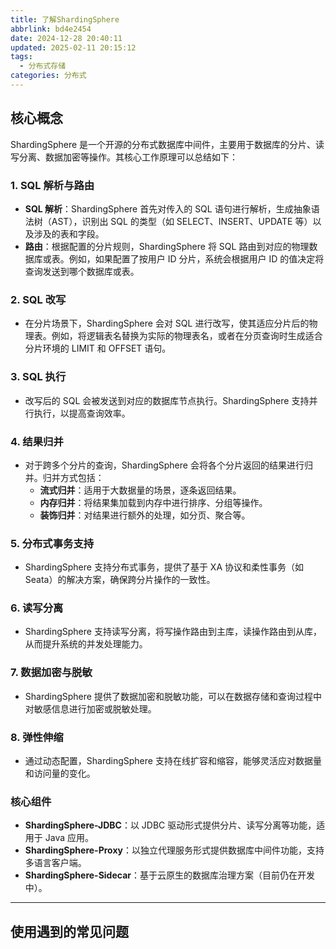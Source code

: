 ```yaml
---
title: 了解ShardingSphere
abbrlink: bd4e2454
date: 2024-12-28 20:40:11
updated: 2025-02-11 20:15:12
tags:
  - 分布式存储
categories: 分布式
---
```


## 核心概念
ShardingSphere 是一个开源的分布式数据库中间件，主要用于数据库的分片、读写分离、数据加密等操作。其核心工作原理可以总结如下：

<!-- more -->

### 1. **SQL 解析与路由**
   - **SQL 解析**：ShardingSphere 首先对传入的 SQL 语句进行解析，生成抽象语法树（AST），识别出 SQL 的类型（如 SELECT、INSERT、UPDATE 等）以及涉及的表和字段。
   - **路由**：根据配置的分片规则，ShardingSphere 将 SQL 路由到对应的物理数据库或表。例如，如果配置了按用户 ID 分片，系统会根据用户 ID 的值决定将查询发送到哪个数据库或表。

### 2. **SQL 改写**
   - 在分片场景下，ShardingSphere 会对 SQL 进行改写，使其适应分片后的物理表。例如，将逻辑表名替换为实际的物理表名，或者在分页查询时生成适合分片环境的 LIMIT 和 OFFSET 语句。

### 3. **SQL 执行**
   - 改写后的 SQL 会被发送到对应的数据库节点执行。ShardingSphere 支持并行执行，以提高查询效率。

### 4. **结果归并**
   - 对于跨多个分片的查询，ShardingSphere 会将各个分片返回的结果进行归并。归并方式包括：
     - **流式归并**：适用于大数据量的场景，逐条返回结果。
     - **内存归并**：将结果集加载到内存中进行排序、分组等操作。
     - **装饰归并**：对结果进行额外的处理，如分页、聚合等。

### 5. **分布式事务支持**
   - ShardingSphere 支持分布式事务，提供了基于 XA 协议和柔性事务（如 Seata）的解决方案，确保跨分片操作的一致性。

### 6. **读写分离**
   - ShardingSphere 支持读写分离，将写操作路由到主库，读操作路由到从库，从而提升系统的并发处理能力。

### 7. **数据加密与脱敏**
   - ShardingSphere 提供了数据加密和脱敏功能，可以在数据存储和查询过程中对敏感信息进行加密或脱敏处理。

### 8. **弹性伸缩**
   - 通过动态配置，ShardingSphere 支持在线扩容和缩容，能够灵活应对数据量和访问量的变化。

### 核心组件
   - **ShardingSphere-JDBC**：以 JDBC 驱动形式提供分片、读写分离等功能，适用于 Java 应用。
   - **ShardingSphere-Proxy**：以独立代理服务形式提供数据库中间件功能，支持多语言客户端。
   - **ShardingSphere-Sidecar**：基于云原生的数据库治理方案（目前仍在开发中）。

---

## 使用遇到的常见问题
